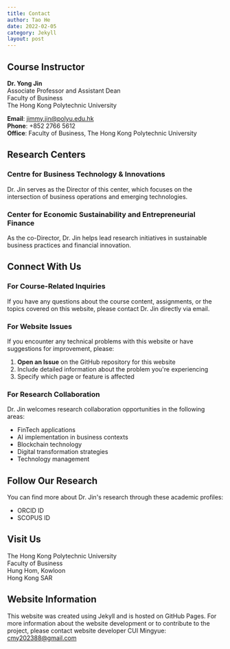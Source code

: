 ```yaml
---
title: Contact
author: Tao He
date: 2022-02-05
category: Jekyll
layout: post
---
```

## Course Instructor

**Dr. Yong Jin**  
Associate Professor and Assistant Dean  
Faculty of Business  
The Hong Kong Polytechnic University

**Email**: jimmy.jin@polyu.edu.hk  
**Phone**: +852 2766 5612  
**Office**: Faculty of Business, The Hong Kong Polytechnic University

## Research Centers

### Centre for Business Technology & Innovations
Dr. Jin serves as the Director of this center, which focuses on the intersection of business operations and emerging technologies.

### Center for Economic Sustainability and Entrepreneurial Finance
As the co-Director, Dr. Jin helps lead research initiatives in sustainable business practices and financial innovation.

## Connect With Us

### For Course-Related Inquiries
If you have any questions about the course content, assignments, or the topics covered on this website, please contact Dr. Jin directly via email.

### For Website Issues
If you encounter any technical problems with this website or have suggestions for improvement, please:

1. **Open an Issue** on the GitHub repository for this website
2. Include detailed information about the problem you're experiencing
3. Specify which page or feature is affected

### For Research Collaboration
Dr. Jin welcomes research collaboration opportunities in the following areas:
- FinTech applications
- AI implementation in business contexts
- Blockchain technology
- Digital transformation strategies
- Technology management

## Follow Our Research

You can find more about Dr. Jin's research through these academic profiles:
- ORCID ID
- SCOPUS ID

## Visit Us

The Hong Kong Polytechnic University  
Faculty of Business  
Hung Hom, Kowloon  
Hong Kong SAR

## Website Information

This website was created using Jekyll and is hosted on GitHub Pages. For more information about the website development or to contribute to the project, please contact website developer CUI Mingyue: cmy202388@gmail.com
